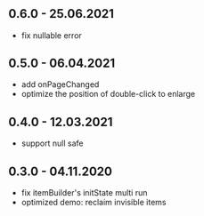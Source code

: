 #

## 0.6.0 - 25.06.2021
* fix nullable error

## 0.5.0 - 06.04.2021

* add onPageChanged
* optimize the position of double-click to enlarge

## 0.4.0 - 12.03.2021

* support null safe

## 0.3.0 - 04.11.2020

* fix itemBuilder's initState multi run
* optimized demo: reclaim invisible items